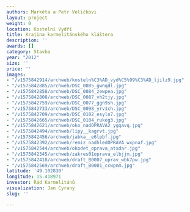 ```yaml
---
authors: Markéta a Petr Veličkovi
layout: project
weight: 0
location: Kostelní Vydří
title: Krajina karmelitánského kláštera
description: ''
awards: []
category: Stavba
year: "2012"
size: ''
price: ''
images:
- "/v1575842914/archweb/kosteln%C3%AD_vyd%C5%99%C3%AD_ljilz9.jpg"
- "/v1575842885/archweb/DSC_0085_gwnqdl.jpg"
- "/v1575842858/archweb/DSC_0084_zewpea.jpg"
- "/v1575842808/archweb/DSC_0087_vh2tjy.jpg"
- "/v1575842759/archweb/DSC_0077_ggn9sh.jpg"
- "/v1575842733/archweb/DSC_0098_yrv1ch.jpg"
- "/v1575842709/archweb/DSC_0102_esyln7.jpg"
- "/v1575842665/archweb/DSC_0104_rukeg3.jpg"
- "/v1575842621/archweb/oko_nadOPRAVA2_ygqavq.jpg"
- "/v1575842494/archweb/lipy__kagrvt.jpg"
- "/v1575842456/archweb/jabka__e6lpbf.jpg"
- "/v1575842392/archweb/remiz_nadhledOPRAVA_wxpnaf.jpg"
- "/v1575842544/archweb/okodet_oprava_atxdar.jpg"
- "/v1575842345/archweb/zakres01oprava_elbjjm.jpg"
- "/v1575842418/archweb/draft_B0007_uprav_wbk7pw.jpg"
- "/v1575842569/archweb/draft_B0001_ccwpnm.jpg"
latitude: '49.102830'
longitude: 15.418971
investor: Řád Karmelitánů
visualization: Jan Cyrany
slug: ''

---
```

